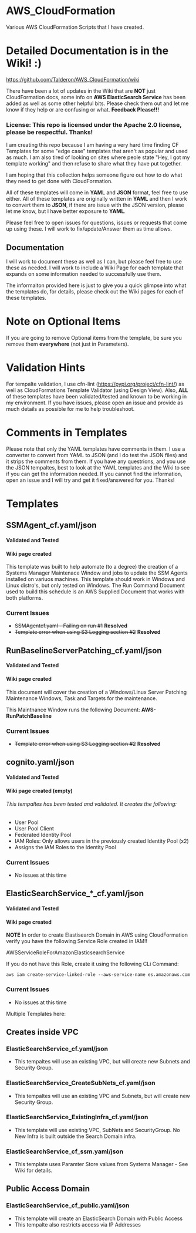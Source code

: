 # AWS_CloudFormation
Various AWS CloudFormation Scripts that I have created.

# Detailed Documentation is in the Wiki! :)
https://github.com/Talderon/AWS_CloudFormation/wiki

There have been a lot of updates in the Wiki that are **NOT** just CloudFormation docs, some info on **AWS ElasticSearch Service** has been added as well as some other helpful bits. Please check them out and let me know if they help or are confusing or what. **Feedback Please!!!**
### License: This repo is licensed under the Apache 2.0 license, please be respectful. Thanks!

I am creating this repo because I am having a very hard time finding CF Templates for some "edge case" templates that aren't as popular and used as much. I am also tired of looking on sites where peole state "Hey, I got my template working" and then refuse to share what they have put together.

I am hoping that this collection helps someone figure out how to do what they need to get done with CloudFormation.

All of these templates will come in **YAM**L and **JSON** format, feel free to use either. All of these templates are originally written in **YAML** and then I work to convert them to **JSON**, if there are issue with the JSON version, please let me know, but I have better exposure to **YAML**.

Please feel free to open issues for questions, issues or requests that come up using these. I will work to fix/update/Answer them as time allows.

## Documentation
I will work to document these as well as I can, but please feel free to use these as needed. I will work to include a Wiki Page for each template that expands on some information needed to successfully use them.

The informaiton provided here is just to give you a quick glimpse into what the templates do, for details, please check out the Wiki pages for each of these templates.

# Note on Optional Items

If you are going to remove Optional items from the template, be sure you remove them **everywhere** (not just in Parameters).

# Validation Hints

For tempalte validation, I use cfn-lint (https://pypi.org/project/cfn-lint/) as well as CloudFormations Template Validator (using Design View). Also, **ALL** of these templates have been validated/tested and known to be working in my environment. If you have issues, please open an issue and provide as much details as possible for me to help troubleshoot.

# Comments in Templates

Please note that only the YAML templates have comments in them. I use a converter to convert from YAML to JSON (and I do test the JSON files) and it strips the comments from them. If you have any questrions, and you use the JSON tempaltes, best to look at the YAML templates and the Wiki to see if you can get the information needed. If you cannot find the information, open an issue and I will try and get it fixed/answered for you. Thanks!

# Templates

## SSMAgent_cf.yaml/json
#### Validated and Tested
#### Wiki page created

This template was built to help automate (to a degree) the creation of a Systems Manager Maintenace Window and jobs to update the SSM Agents installed on variuos machines. This template should work in Windows and Linux distro's, but only tested on Windows. The Run Command Document used to build this schedule is an AWS Supplied Document that works with both platforms.

### Current Issues

* ~~SSMAgentcf.yaml - Failing on run #1~~ **Resolved**
* ~~Template error when using S3 Logging section #2~~ **Resolved**

## RunBaselineServerPatching_cf.yaml/json
#### Validated and Tested
#### Wiki page created

This document will cover the creation of a Windows/Linux Server Patching Maintenance Windows, Task and Targets for the maintenance.

This Maintnance Window runs the following Document: **AWS-RunPatchBaseline**

### Current Issues

* ~~Template error when using S3 Logging section #2~~ **Resolved**

## cognito.yaml/json
#### Validated and Tested
#### Wiki page created (empty)

###### This tempaltes has been tested and validated. It creates the following:

* User Pool
* User Pool Client
* Federated Identity Pool
* IAM Roles: Only allows users in the previously created Identity Pool (x2)
* Assigns the IAM Roles to the Identity Pool

### Current Issues

* No issues at this time

## ElasticSearchService_*_cf.yaml/json
#### Validated and Tested
#### Wiki page created

**NOTE** In order to create Elastisearch Domain in AWS using CloudFormation verify you have the following Service Role created in IAM!!

AWSServiceRoleForAmazonElasticsearchService

If you do not have this Role, create it using the following CLi Command:

`aws iam create-service-linked-role --aws-service-name es.amazonaws.com`

### Current Issues

* No issues at this time

Multiple Templates here:

## Creates inside VPC

### ElasticSearchService_cf.yaml/json

* This tempaltes will use an existing VPC, but will create new Subnets and Security Group.

### ElasticSearchService_CreateSubNets_cf.yaml/json

* This tempaltes will use an existing VPC and Subnets, but will create new Security Group.

### ElasticSearchService_ExistingInfra_cf.yaml/json

* This template will use existing VPC, SubNets and SecurityGroup. No New Infra is built outside the Search Domain infra.

### ElasticSearchService_cf_ssm.yaml/json

* This template uses Paramter Store values from Systems Manager - See Wiki for details.

## Public Access Domain

### ElasticSearchService_cf_public.yaml/json

* This template will create an ElasticSearch Domain with Public Access
* This tempalte also restricts access via IP Addresses

